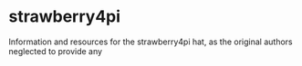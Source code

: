 # strawberry4pi
Information and resources for the strawberry4pi hat, as the original authors neglected to provide any
